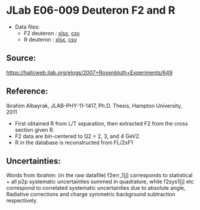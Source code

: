# JLab E06-009 Deuteron F2 and R

* Data files: 
  * F2    deuteron : [xlsx](../dataframe/10041.xlsx), [csv](../dataframe/csv/10041.csv)   
  * R     deuteron : [xlsx](../dataframe/10071.xlsx), [csv](../dataframe/csv/10071.csv)   

## Source: 
https://hallcweb.jlab.org/elogs/2007+Rosenbluth+Experiments/649
## Reference: 
Ibrahim Albayrak, JLAB-PHY-11-1417, Ph.D. Thesis, Hampton University, 2011

* First obtained R from L/T separation, then extracted F2 from the cross section given R. 
* F2 data are bin-centered to Q2 = 2, 3, and 4 GeV2.
* R in the database is reconstructed from FL/2xF1


## Uncertainties:
Words from Ibrahim:
(in the raw datafile) f2err_1[j] corresponds to statistical + all p2p systematic uncertainties
summed in quadrature, while  f2sys1[j] etc correspond to correlated
systematic uncertainties due to absolute angle, Radiative corrections and
charge symmetric background subtraction respectively. 


